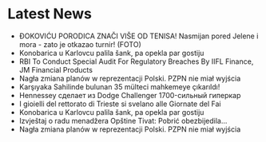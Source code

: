 # Latest News
-  ĐOKOVIĆU PORODICA ZNAČI VIŠE OD TENISA! Nasmijan pored Jelene i mora - zato je otkazao turnir! (FOTO)
-  Konobarica u Karlovcu palila šank, pa opekla par gostiju
-  RBI To Conduct Special Audit For Regulatory Breaches By IIFL Finance, JM Financial Products
-  Nagła zmiana planów w reprezentacji Polski. PZPN nie miał wyjścia
-  Karşıyaka Sahilinde bulunan 35 mülteci mahkemeye çıkarıldı!
-  Hennessey сделает из Dodge Challenger 1700-сильный гиперкар
-  I gioielli del rettorato di Trieste si svelano alle Giornate del Fai
-  Konobarica u Karlovcu palila šank, pa opekla par gostiju
-  Izvještaj o radu menadžera Opštine Tivat: Pobrić obezbijedila...
-  Nagła zmiana planów w reprezentacji Polski. PZPN nie miał wyjścia
